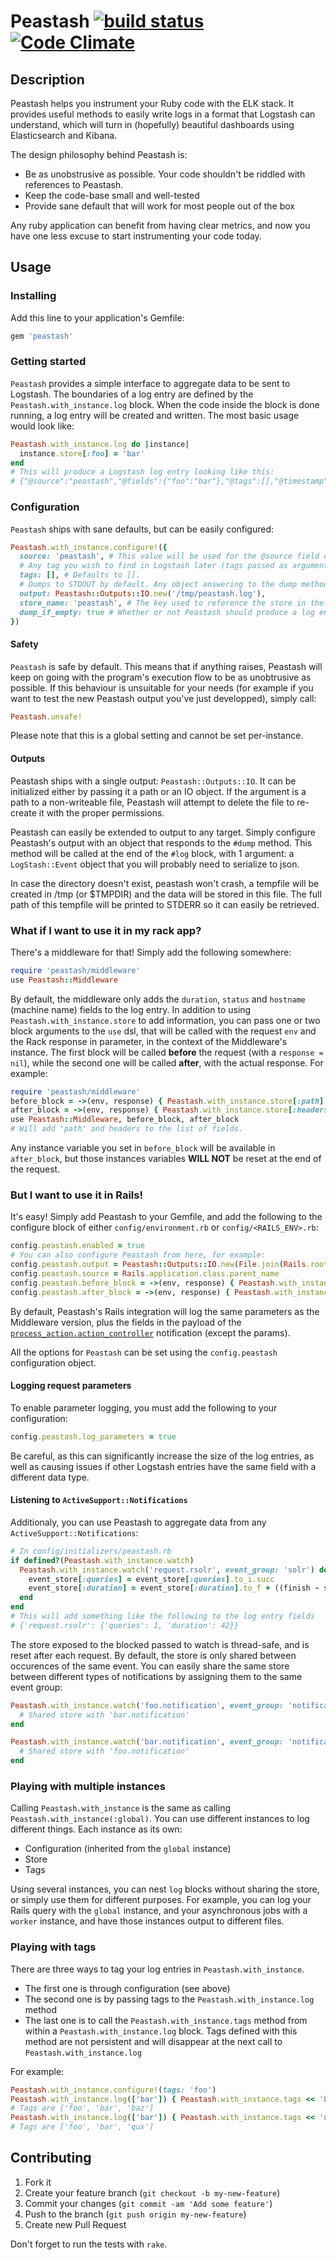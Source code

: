 # Peastash [![build status](https://circleci.com/gh/elhu/peastash.svg?style=svg)](https://circleci.com/gh/elhu/peastash) [![Code Climate](https://codeclimate.com/github/elhu/peastash.png)](https://codeclimate.com/github/elhu/peastash)

## Description

Peastash helps you instrument your Ruby code with the ELK stack. It provides useful methods to easily write logs in a format that Logstash can understand, which will turn in (hopefully) beautiful dashboards using Elasticsearch and Kibana.

The design philosophy behind Peastash is:
* Be as unobstrusive as possible. Your code shouldn't be riddled with references to Peastash.
* Keep the code-base small and well-tested
* Provide sane default that will work for most people out of the box

Any ruby application can benefit from having clear metrics, and now you have one less excuse to start instrumenting your code today.

## Usage

### Installing

Add this line to your application's Gemfile:

```ruby
gem 'peastash'
```

### Getting started
``Peastash`` provides a simple interface to aggregate data to be sent to Logstash.
The boundaries of a log entry are defined by the ``Peastash.with_instance.log`` block.
When the code inside the block is done running, a log entry will be created and written.
The most basic usage would look like:

```ruby
Peastash.with_instance.log do |instance|
  instance.store[:foo] = 'bar'
end
# This will produce a Logstash log entry looking like this:
# {"@source":"peastash","@fields":{"foo":"bar"},"@tags":[],"@timestamp":"2014-05-27T15:18:29.824Z","@version":"1"}
```

### Configuration

``Peastash`` ships with sane defaults, but can be easily configured:

```ruby
Peastash.with_instance.configure!({
  source: 'peastash', # This value will be used for the @source field of the logstash event
  # Any tag you wish to find in Logstash later (tags passed as argument to #log are added).
  tags: [], # Defaults to [].
  # Dumps to STDOUT by default. Any object answering to the dump method
  output: Peastash::Outputs::IO.new('/tmp/peastash.log'),
  store_name: 'peastash', # The key used to reference the store in the Thread.current
  dump_if_empty: true # Whether or not Peastash should produce a log entry when the store is empty
})
```

#### Safety

``Peastash`` is safe by default. This means that if anything raises, Peastash will keep on going with the program's execution flow to be as unobtrusive as possible.
If this behaviour is unsuitable for your needs (for example if you want to test the new Peastash output you've just developped), simply call:

```ruby
Peastash.unsafe!
```
Please note that this is a global setting and cannot be set per-instance.

#### Outputs

Peastash ships with a single output: ``Peastash::Outputs::IO``. It can be initialized either by passing it a path or an IO object.
If the argument is a path to a non-writeable file, Peastash will attempt to delete the file to re-create it with the proper permissions.

Peastash can easily be extended to output to any target.
Simply configure Peastash's output with an object that responds to the ``#dump`` method. This method will be called at the end of the ``#log`` block, with 1 argument: a ``LogStash::Event`` object that you will probably need to serialize to json.

In case the directory doesn't exist, peastash won't crash, a tempfile will be created in /tmp (or $TMPDIR) and the data will be stored in this file. The full path of this tempfile will be printed to STDERR so it can easily be retrieved.

### What if I want to use it in my rack app?

There's a middleware for that! Simply add the following somewhere:

```ruby
require 'peastash/middleware'
use Peastash::Middleware
```

By default, the middleware only adds the ``duration``, ``status`` and ``hostname`` (machine name) fields to the log entry.
In addition to using ``Peastash.with_instance.store`` to add information, you can pass one or two block arguments to the ``use`` dsl, that will be called with the request ``env`` and the Rack response in parameter, in the context of the Middleware's instance.
The first block will be called **before** the request (with a ``response = nil``), while the second one will be called **after**, with the actual response. For example:

```ruby
require 'peastash/middleware'
before_block = ->(env, response) { Peastash.with_instance.store[:path] = Rack::Request.new(env).path }
after_block = ->(env, response) { Peastash.with_instance.store[:headers] = response[1] }
use Peastash::Middleware, before_block, after_block
# Will add 'path' and headers to the list of fields.
```

Any instance variable you set in ``before_block`` will be available in ``after_block``, but those instances variables **WILL NOT** be reset at the end of the request.

### But I want to use it in Rails!

It's easy! Simply add Peastash to your Gemfile, and add the following to the configure block of either ``config/environment.rb`` or ``config/<RAILS_ENV>.rb``:

```ruby
config.peastash.enabled = true
# You can also configure Peastash from here, for example:
config.peastash.output = Peastash::Outputs::IO.new(File.join(Rails.root, 'log', "logstash_#{Rails.env}.log"))
config.peastash.source = Rails.application.class.parent_name
config.peastash.before_block = ->(env, response) { Peastash.with_instance.store[:path] = Rack::Request.new(env).path }
config.peastash.after_block = ->(env, response) { Peastash.with_instance.store[:puma_wait] = env['puma.request_body_wait'] }
```

By default, Peastash's Rails integration will log the same parameters as the Middleware version, plus the fields in the payload of the [``process_action.action_controller``](http://edgeguides.rubyonrails.org/active_support_instrumentation.html#process_action.action_controller) notification (except the params).

All the options for ``Peastash`` can be set using the ``config.peastash`` configuration object.

#### Logging request parameters

To enable parameter logging, you must add the following to your configuration:

```ruby
config.peastash.log_parameters = true
```

Be careful, as this can significantly increase the size of the log entries, as well as causing issues if other Logstash entries have the same field with a different data type.

#### Listening to ``ActiveSupport::Notifications``
Additionaly, you can use Peastash to aggregate data from any ``ActiveSupport::Notifications``:

```ruby
# In config/initializers/peastash.rb
if defined?(Peastash.with_instance.watch)
  Peastash.with_instance.watch('request.rsolr', event_group: 'solr') do |name, start, finish, id, payload, event_store|
    event_store[:queries] = event_store[:queries].to_i.succ
    event_store[:duration] = event_store[:duration].to_f + ((finish - start) * 1000)
  end
end
# This will add something like the following to the log entry fields
# {'request.rsolr': {'queries': 1, 'duration': 42}}
```

The store exposed to the blocked passed to watch is thread-safe, and is reset after each request. By default, the store is only shared between occurences of the same event. You can easily share the same store between different types of notifications by assigning them to the same event group:

```ruby
Peastash.with_instance.watch('foo.notification', event_group: 'notification') do |*args, store|
  # Shared store with 'bar.notification'
end

Peastash.with_instance.watch('bar.notification', event_group: 'notification') do |*args, store|
  # Shared store with 'foo.notification'
end
```

### Playing with multiple instances

Calling ``Peastash.with_instance`` is the same as calling ``Peastash.with_instance(:global)``.
You can use different instances to log different things.
Each instance as its own:

* Configuration (inherited from the ``global`` instance)
* Store
* Tags

Using several instances, you can nest ``log`` blocks without sharing the store, or simply use them for different purposes.
For example, you can log your Rails query with the ``global`` instance, and your asynchronous jobs with a ``worker`` instance, and have those instances output to different files.

### Playing with tags
There are three ways to tag your log entries in ``Peastash.with_instance``.

* The first one is through configuration (see above)
* The second one is by passing tags to the ``Peastash.with_instance.log`` method
* The last one is to call the ``Peastash.with_instance.tags`` method from within a ``Peastash.with_instance.log`` block. Tags defined with this method are not persistent and will disappear at the next call to ``Peastash.with_instance.log``

For example:

```ruby
Peastash.with_instance.configure!(tags: 'foo')
Peastash.with_instance.log(['bar']) { Peastash.with_instance.tags << 'baz' }
# Tags are ['foo', 'bar', 'baz']
Peastash.with_instance.log(['bar']) { Peastash.with_instance.tags << 'qux' }
# Tags are ['foo', 'bar', 'qux']
```

## Contributing

1. Fork it
2. Create your feature branch (`git checkout -b my-new-feature`)
3. Commit your changes (`git commit -am 'Add some feature'`)
4. Push to the branch (`git push origin my-new-feature`)
5. Create new Pull Request

Don't forget to run the tests with `rake`.
